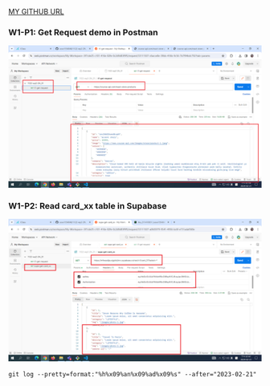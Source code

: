 [MY GITHUB URL](https://github.com/soso1554848/1122-wp2-2N_31)

### W1-P1: Get Request demo in Postman

![](w01-p1.png)

### W1-P2: Read card_xx table in Supabase

![](w01-p2.png)

```
git log --pretty=format:"%h%x09%an%x09%ad%x09%s" --after="2023-02-21"
```

